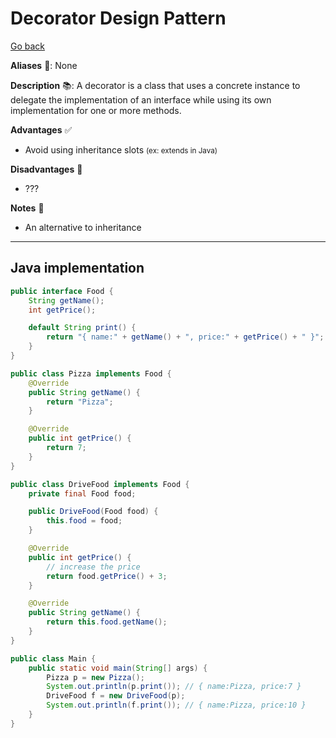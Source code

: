 # Decorator Design Pattern

[Go back](../index.md#structural-)

<div class="row row-cols-md-2"><div>

**Aliases** 📌: None

**Description** 📚: A decorator is a class that uses a concrete instance to delegate the implementation of an interface while using its own implementation for one or more methods. 

</div><div>

**Advantages** ✅

* Avoid using inheritance slots <small>(ex: extends in Java)</small>

**Disadvantages** 🚫

* ???

**Notes** 📝

* An alternative to inheritance
</div></div>

<hr class="sep-both">

## Java implementation

<div class="row row-cols-md-2 mt-4"><div>

```java
public interface Food {
    String getName();
    int getPrice();

    default String print() {
        return "{ name:" + getName() + ", price:" + getPrice() + " }";
    }
}
```

```java
public class Pizza implements Food {
    @Override
    public String getName() {
        return "Pizza";
    }

    @Override
    public int getPrice() {
        return 7;
    }
}
```
</div><div>

```java
public class DriveFood implements Food {
    private final Food food;

    public DriveFood(Food food) {
        this.food = food;
    }

    @Override
    public int getPrice() {
        // increase the price
        return food.getPrice() + 3;
    }

    @Override
    public String getName() {
        return this.food.getName();
    }
}
```

```java
public class Main {
    public static void main(String[] args) {
        Pizza p = new Pizza();
        System.out.println(p.print()); // { name:Pizza, price:7 }
        DriveFood f = new DriveFood(p);
        System.out.println(f.print()); // { name:Pizza, price:10 }
    }
}
```
</div></div>